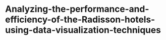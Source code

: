 # Analyzing-the-performance-and-efficiency-of-the-Radisson-hotels-using-data-visualization-techniques